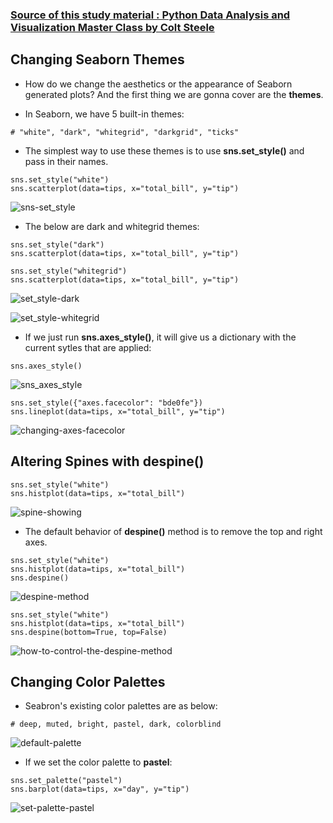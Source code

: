 ### [Source of this study material : Python Data Analysis and Visualization Master Class by Colt Steele](https://www.udemy.com/course/python-data-analysis-visualization/)


## Changing Seaborn Themes

- How do we change the aesthetics or the appearance of Seaborn generated plots? And the first thing we are gonna cover are the **themes**.


- In Seaborn, we have 5 built-in themes:


```
# "white", "dark", "whitegrid", "darkgrid", "ticks"
```

- The simplest way to use these themes is to use **sns.set_style()** and pass in their names.


```
sns.set_style("white")
sns.scatterplot(data=tips, x="total_bill", y="tip")
```


![sns-set_style](/pictures/python/seaborn-aesthetics/sns-set_style.PNG "sns.set_style")


- The below are dark and whitegrid themes:


```
sns.set_style("dark")
sns.scatterplot(data=tips, x="total_bill", y="tip")

sns.set_style("whitegrid")
sns.scatterplot(data=tips, x="total_bill", y="tip")
```

![set_style-dark](/pictures/python/seaborn-aesthetics/set_style-dark.PNG "set_style dark")


![set_style-whitegrid](/pictures/python/seaborn-aesthetics/set_style-whitegrid.PNG "set_style whitegrid")


- If we just run **sns.axes_style()**, it will give us a dictionary with the current sytles that are applied:


```
sns.axes_style()
```

![sns_axes_style](/pictures/python/seaborn-aesthetics/sns_axes_style.PNG "sns.axes_style")


```
sns.set_style({"axes.facecolor": "bde0fe"})
sns.lineplot(data=tips, x="total_bill", y="tip")
```

![changing-axes-facecolor](/pictures/python/seaborn-aesthetics/changing-axes_facecolor.PNG "changing axes facecolor")



## Altering Spines with despine()


```
sns.set_style("white")
sns.histplot(data=tips, x="total_bill")
```

![spine-showing](/pictures/python/seaborn-aesthetics/spine-showing.PNG "spine showing")


- The default behavior of **despine()** method is to remove the top and right axes.


```
sns.set_style("white")
sns.histplot(data=tips, x="total_bill")
sns.despine()
```

![despine-method](/pictures/python/seaborn-aesthetics/despine-method.PNG "despine method")


```
sns.set_style("white")
sns.histplot(data=tips, x="total_bill")
sns.despine(bottom=True, top=False)
```

![how-to-control-the-despine-method](/pictures/python/seaborn-aesthetics/how-to-control-the-despine-method.PNG "how to control the despine method")



## Changing Color Palettes

- Seabron's existing color palettes are as below:


```
# deep, muted, bright, pastel, dark, colorblind
```


![default-palette](/pictures/python/seaborn-aesthetics/default-palette.PNG "default palette")


- If we set the color palette to **pastel**:


```
sns.set_palette("pastel")
sns.barplot(data=tips, x="day", y="tip")
```

![set-palette-pastel](/pictures/python/seaborn-aesthetics/color-palette-pastel.PNG "color palette pastel")

